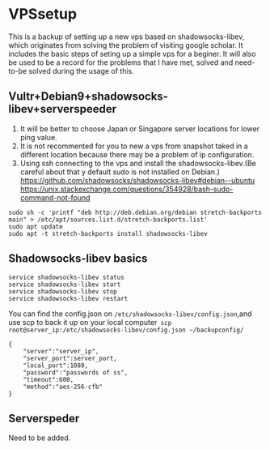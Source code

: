 # VPSsetup
This is a backup of setting up a new vps based on shadowsocks-libev, which originates from solving the problem of visiting google scholar. It includes the basic steps of seting up a simple vps for a beginer. It will also be used to be a record for the problems that I have met, solved and need-to-be solved during the usage of this.
## Vultr+Debian9+shadowsocks-libev+serverspeeder
1. It will be better to choose Japan or Singapore server locations for lower ping value.
2. It is not recommented for you to new a vps from snapshot taked in a different location because there may be a problem of ip configuration.
3. Using ssh connecting to the vps and install the shadowsocks-libev.(Be careful about that y default sudo is not installed on Debian.)
https://github.com/shadowsocks/shadowsocks-libev#debian--ubuntu
https://unix.stackexchange.com/questions/354928/bash-sudo-command-not-found
```
sudo sh -c 'printf "deb http://deb.debian.org/debian stretch-backports main" > /etc/apt/sources.list.d/stretch-backports.list'
sudo apt update
sudo apt -t stretch-backports install shadowsocks-libev
```
## Shadowsocks-libev basics
```
service shadowsocks-libev status
service shadowsocks-libev start
service shadowsocks-libev stop
service shadowsocks-libev restart
```
You can find the config.json on `/etc/shadowsocks-libev/config.json`,and use scp to back it up on your local computer` scp root@server_ip:/etc/shadowsocks-libev/config.json ~/backupconfig/`
```
{
    "server":"server_ip",
    "server_port":server_port,
    "local_port":1080,
    "password":"passwords of ss",
    "timeout":600,
    "method":"aes-256-cfb"
}
```
## Serverspeder
Need to be added.
